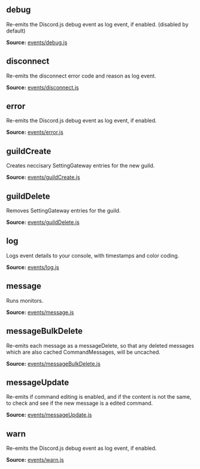 ## debug

Re-emits the Discord.js debug event as log event, if enabled. (disabled by default)

**Source:**
[events/debug.js](https://github.com/dirigeants/klasa/blob/master/src/events/debug.js)

## disconnect

Re-emits the disconnect error code and reason as log event.

**Source:**
[events/disconnect.js](https://github.com/dirigeants/klasa/blob/master/src/events/disconnect.js)

## error

Re-emits the Discord.js debug event as log event, if enabled.

**Source:**
[events/error.js](https://github.com/dirigeants/klasa/blob/master/src/events/error.js)

## guildCreate

Creates neccisary SettingGateway entries for the new guild.

**Source:**
[events/guildCreate.js](https://github.com/dirigeants/klasa/blob/master/src/events/guildCreate.js)

## guildDelete

Removes SettingGateway entries for the guild.

**Source:**
[events/guildDelete.js](https://github.com/dirigeants/klasa/blob/master/src/events/guildDelete.js)

## log

Logs event details to your console, with timestamps and color coding.

**Source:**
[events/log.js](https://github.com/dirigeants/klasa/blob/master/src/events/log.js)

## message

Runs monitors.

**Source:**
[events/message.js](https://github.com/dirigeants/klasa/blob/master/src/events/message.js)

## messageBulkDelete

Re-emits each message as a messageDelete, so that any deleted messages which are also cached CommandMessages, will be uncached.

**Source:**
[events/messageBulkDelete.js](https://github.com/dirigeants/klasa/blob/master/src/events/messageBulkDelete.js)

## messageUpdate

Re-emits if command editing is enabled, and if the content is not the same, to check and see if the new message is a edited command.

**Source:**
[events/messageUpdate.js](https://github.com/dirigeants/klasa/blob/master/src/events/messageUpdate.js)

## warn

Re-emits the Discord.js debug event as log event, if enabled.

**Source:**
[events/warn.js](https://github.com/dirigeants/klasa/blob/master/src/events/warn.js)

